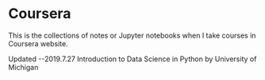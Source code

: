 # Coursera
This is the collections of notes or Jupyter notebooks when I take courses in Coursera website. 

Updated --2019.7.27
Introduction to Data Science in Python
by University of Michigan
